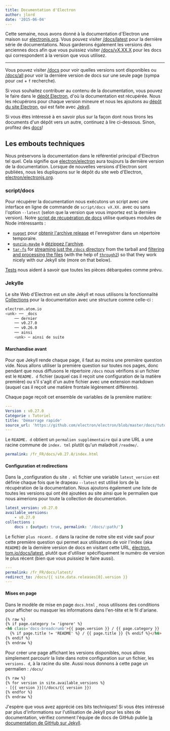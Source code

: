 ```yaml
---
title: Documentation d'Electron
author: jlord
date: '2015-06-04'
---
```


Cette semaine, nous avons donné à la documentation d'Electron une maison sur [electronjs.org](https://electronjs.org). Vous pouvez visiter [/docs/latest](https://electronjs.org/docs/latest) pour la dernière série de documentations. Nous garderons également les versions des anciennes docs afin que vous puissiez visiter [/docs/vX.XX.X](https://electronjs.org/docs/v0.26.0) pour les docs qui correspondent à la version que vous utilisez.

---

Vous pouvez visiter [/docs](https://electronjs.org/docs) pour voir quelles versions sont disponibles ou [/docs/all](https://electronjs.org/docs/all) pour voir la dernière version de docs sur une seule page (sympa pour `cmd` + `f` recherche).

Si vous souhaitez contribuer au contenu de la documentation, vous pouvez le faire dans le [dépôt Electron](https://github.com/electron/electron/tree/main/docs), d'où la documentation est récupérée. Nous les récupérons pour chaque version mineure et nous les ajoutons au [dépôt du site Electron](http://github.com/electron/electronjs.org), qui est faite avec [Jekyll](http://jekyllrb.com).

Si vous êtes intéressé à en savoir plus sur la façon dont nous tirons les documents d'un dépôt vers un autre, continuez à lire ci-dessous. Sinon, profitez des [docs](https://electronjs.org/latest)!

## Les embouts techniques

Nous préservons la documentation dans le référentiel principal d'Electron tel quel. Cela signifie que [electron/electron](http://github.com/electron/electron) aura toujours la dernière version de la documentation. Lorsque de nouvelles versions d'Electron sont publiées, nous les dupliquons sur le dépôt du site web d'Electron, [electron/electronjs.org](http://github.com/electron/electronjs.org).

### script/docs

Pour récupérer la documentation nous exécutons un script [](https://github.com/electron/electronjs.org/blob/0205b5ab26c96a95121bc564c5824f92108677e0/script/docs) avec une interface en ligne de commande de `script/docs vX.XX.` avec ou sans l'option `--latest` (selon que la version que vous importez est la dernière version). Notre [script de récupération de docs](https://github.com/electron/electronjs.org/blob/0205b5ab26c96a95121bc564c5824f92108677e0/lib/fetch-docs.js) utilise quelques modules de Node intéressants :

- [`nugget`](http://npmjs.com/nugget) pour [obtenir l'archive release](https://github.com/electron/electronjs.org/blob/0205b5ab26c96a95121bc564c5824f92108677e0/lib/fetch-docs.js#L40-L43) et l'enregistrer dans un répertoire temporaire.
- [`gunzip-maybe`](http://npmsjs.com/gunzip-maybe) à [dézippez l'archive](https://github.com/electron/electronjs.org/blob/0205b5ab26c96a95121bc564c5824f92108677e0/lib/fetch-docs.js#L95).
- [`tar-fs`](http://npmjs.com/tar-fs) for [streaming just the `/docs` directory](https://github.com/electron/electronjs.org/blob/0205b5ab26c96a95121bc564c5824f92108677e0/lib/fetch-docs.js#L63-L65) from the tarball and [filtering and processing the files](https://github.com/electron/electronjs.org/blob/0205b5ab26c96a95121bc564c5824f92108677e0/lib/fetch-docs.js#L68-L78) (with the help of [`through2`](http://npmjs.com/through2)) so that they work nicely with our Jekyll site (more on that below).

[Tests](https://github.com/electron/electronjs.org/tree/gh-pages/spec) nous aident à savoir que toutes les pièces débarquées comme prévu.

### Jekylle

Le site Web d'Electron est un site Jekyll et nous utilisons la fonctionnalité [Collections](http://jekyllrb.com/docs/collections/) pour la documentation avec une structure comme celle-ci :

```bash
electron.atom.io
<unk> ── _docs
    ── dernier
    ── v0.27.0
    ── v0.26.0
    ── ainsi
    <unk> ─ ainsi de suite
```

#### Marchandise avant

Pour que Jekyll rende chaque page, il faut au moins une première question vide. Nous allons utiliser la première question sur toutes nos pages, donc pendant que nous diffusons le répertoire `/docs` nous vérifions si un fichier est le `README. d` fichier (auquel cas il reçoit une configuration de la matière première) ou s'il s'agit d'un autre fichier avec une extension markdown (auquel cas il reçoit une matière frontale légèrement différente).

Chaque page reçoit cet ensemble de variables de la première matière:

```yaml
---
Version : v0.27.0
Catégorie : Tutoriel
title: 'Démarrage rapide'
source_url: 'https://github.com/electron/electron/blob/master/docs/tutorial/quick-start.md'
---
```

Le `README. d` obtient un `permalien supplémentaire` qui a une URL a une racine commune de `index. tml` plutôt qu'un maladroit `/readme/`.

```yaml
permalink: /fr_FR/docs/v0.27.0/index.html
```

#### Configuration et redirections

Dans la _configuration du site `. ml` fichier une variable `latest_version` est définie chaque fois que le drapeau `--latest` est utilisé lors de la récupération de la documentation. Nous ajoutons également une liste de toutes les versions qui ont été ajoutées au site ainsi que le permalien que nous aimerions pour toute la collection de documentation.

```yaml
latest_version: v0.27.0
available_versions:
    - v0.27.0
collections :
    docs : {output: true, permalink: '/docs/:path/'}
```

Le fichier `plus récent. d` dans la racine de notre site est vide sauf pour cette première question qui permet aux utilisateurs de voir l'index (aka `README`) de la dernière version de docs en visitant cette URL, [électron. tom.io/docs/latest](https://electronjs.org/docs/latest), plutôt que d'utiliser spécifiquement le numéro de version le plus récent (bien que vous puissiez le faire aussi).

```yaml
---
permalink: /fr_FR/docs/latest/
redirect_to: /docs/{{ site.data.releases[0].version }}
---
```

#### Mises en page

Dans le modèle de mise en page `docs.html` , nous utilisons des conditions pour afficher ou masquer les informations dans l'en-tête et le fil d'ariane.

```html
{% raw %}
{% if page.category != 'ignore' %}
<h6 class='docs-breadcrumb'>{{ page.version }} / {{ page.category }}
  {% if page.title != 'README' %} / {{ page.title }} {% endif %}</h6>
{% endif %}
{% endraw %}
```

Pour créer une page affichant les versions disponibles, nous allons simplement parcourir la liste dans notre configuration sur un fichier, les `versions. d`, à la racine du site. Aussi nous donnons à cette page un permalien : `/docs/`

```html
{% raw %}
{% for version in site.available_versions %}
- [{{ version }}](/docs/{{ version }})
{% endfor %}
{% endraw %}
```

J'espère que vous avez apprécié ces bits techniques! Si vous êtes intéressé par plus d'informations sur l'utilisation de Jekyll pour les sites de documentation, vérifiez comment l'équipe de docs de GitHub publie [la documentation de GitHub sur Jekyll](https://github.com/blog/1939-how-github-uses-github-to-document-github).
